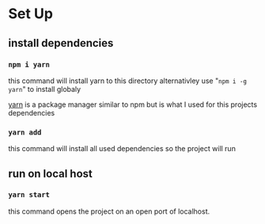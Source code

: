 # Set Up

## install dependencies

### `npm i yarn`

this command will install yarn to this directory alternativley use "`npm i -g yarn`" to install globaly

<a href="https://yarnpkg.com/">yarn</a> is a package manager similar to npm but is what I used for this projects dependencies

### `yarn add`

this command will install all used dependencies so the project will run

## run on local host

### `yarn start`

this command opens the project on an open port of localhost.
